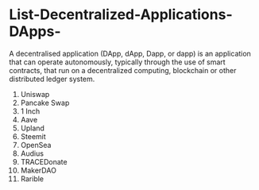 # List-Decentralized-Applications-DApps-
A decentralised application (DApp, dApp, Dapp, or dapp) is an application that can operate autonomously, typically through the use of smart contracts, that run on a decentralized computing, blockchain or other distributed ledger system.
1. Uniswap
2. Pancake Swap
3. 1 Inch
4. Aave
5. Upland
6. Steemit
7. OpenSea
8. Audius
9. TRACEDonate
10. MakerDAO
11. Rarible
